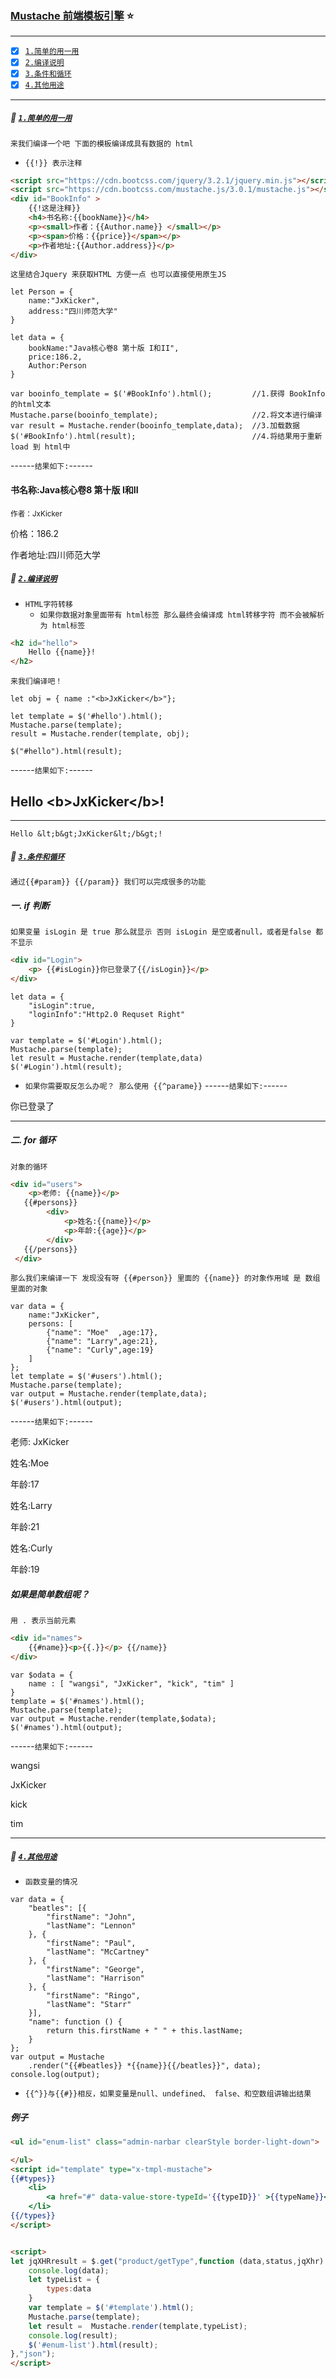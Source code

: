### [Mustache 前端模板引擎](#top) <b id="top"></b> :star:

-----

- [x] [`1.简单的用一用`](#into) 
- [x] [`2.编译说明`](#parse) 
- [x] [`3.条件和循环`](#ifelsefor) 
- [x] [`4.其他用途`](#other) 

-----
##### :triangular_flag_on_post: [`1.简单的用一用`](#top)  <b id="into"></b>
`来我们编译一个吧 下面的模板编译成具有数据的 html`
* `{{!}} 表示注释`
```html
<script src="https://cdn.bootcss.com/jquery/3.2.1/jquery.min.js"></script>
<script src="https://cdn.bootcss.com/mustache.js/3.0.1/mustache.js"></script>
<div id="BookInfo" >
    {{!这是注释}}
    <h4>书名称:{{bookName}}</h4>
    <p><small>作者：{{Author.name}} </small></p>
    <p><span>价格：{{price}}</span></p>
    <p>作者地址:{{Author.address}}</p>
</div>
```
`这里结合Jquery 来获取HTML 方便一点 也可以直接使用原生JS`
```node
let Person = {
    name:"JxKicker",
    address:"四川师范大学"
}

let data = {
    bookName:"Java核心卷8 第十版 I和II",
    price:186.2,
    Author:Person
}

var booinfo_template = $('#BookInfo').html();         //1.获得 BookInfo 的html文本 
Mustache.parse(booinfo_template);                     //2.将文本进行编译
var result = Mustache.render(booinfo_template,data);  //3.加载数据
$('#BookInfo').html(result);                          //4.将结果用于重新load 到 html中
```
------`结果如下:`------
<div id="BookInfo">
    <h4>书名称:Java核心卷8 第十版 I和II</h4>
    <p><small>作者：JxKicker </small></p>
    <p><span>价格：186.2</span></p>
    <p>作者地址:四川师范大学</p>
</div>

##### :triangular_flag_on_post: [`2.编译说明`](#top)  <b id="parse"></b>
* `HTML字符转移`
  * `如果你数据对象里面带有 html标签 那么最终会编译成 html转移字符 而不会被解析为 html标签`
```html
<h2 id="hello">
    Hello {{name}}!
</h2>
```
`来我们编译吧！`
```node
let obj = { name :"<b>JxKicker</b>"};

let template = $('#hello').html();
Mustache.parse(template);
result = Mustache.render(template, obj);

$("#hello").html(result);
```

------`结果如下:`------
<h2 id="hello">
    Hello &lt;b&gt;JxKicker&lt;/b&gt;!
</h2>

---
`Hello &lt;b&gt;JxKicker&lt;/b&gt;!`


##### :triangular_flag_on_post: [`3.条件和循环`](#top)  <b id="ifelsefor"></b>
`通过{{#param}} {{/param}} 我们可以完成很多的功能`

##### 一. if 判断
`如果变量 isLogin 是 true 那么就显示 否则 isLogin 是空或者null，或者是false 都不显示`
```html
<div id="Login">
    <p> {{#isLogin}}你已登录了{{/isLogin}}</p>
</div>
```

```node
let data = {
    "isLogin":true,
    "loginInfo":"Http2.0 Requset Right"
}

var template = $('#Login').html();
Mustache.parse(template);
let result = Mustache.render(template,data)
$('#Login').html(result);
```
* `如果你需要取反怎么办呢？ 那么使用 {{^parame}}`
------`结果如下:`------
<p> 你已登录了</p>

-----
##### 二. for 循环
`对象的循环`
```html
<div id="users">
    <p>老师: {{name}}</p>
   {{#persons}}
        <div>
            <p>姓名:{{name}}</p>
            <p>年龄:{{age}}</p>
        </div>
   {{/persons}}
 </div>
```
`那么我们来编译一下 发现没有呀 {{#person}} 里面的 {{name}} 的对象作用域 是 数组里面的对象`
```node
var data = {
    name:"JxKicker",
    persons: [
        {"name": "Moe"  ,age:17}, 
        {"name": "Larry",age:21}, 
        {"name": "Curly",age:19}
    ]
};
let template = $('#users').html();
Mustache.parse(template);
var output = Mustache.render(template,data);
$('#users').html(output);
```
------`结果如下:`------

<div id="users">
  <p>老师: JxKicker</p>
 <div>
   <p>姓名:Moe</p>
   <p>年龄:17</p>
 </div>
 <div>
   <p>姓名:Larry</p>
   <p>年龄:21</p>
 </div>
 <div>
   <p>姓名:Curly</p>
   <p>年龄:19</p>
 </div>
</div>

##### 如果是简单数组呢？
`用 . 表示当前元素`
```html
<div id="names">
    {{#name}}<p>{{.}}</p> {{/name}}
</div>
```

```node
var $odata = {
    name : [ "wangsi", "JxKicker", "kick", "tim" ]
}
template = $('#names').html();
Mustache.parse(template);
var output = Mustache.render(template,$odata);
$('#names').html(output);
```

------`结果如下:`------
<div id="names">
    <p>wangsi</p> <p>JxKicker</p> <p>kick</p> <p>tim</p> 
</div>


-----

##### :triangular_flag_on_post: [`4.其他用途`](#top)  <b id="other"></b>

* `函数变量的情况`
```node
var data = {
    "beatles": [{
        "firstName": "John",
        "lastName": "Lennon"
    }, {
        "firstName": "Paul",
        "lastName": "McCartney"
    }, {
        "firstName": "George",
        "lastName": "Harrison"
    }, {
        "firstName": "Ringo",
        "lastName": "Starr"
    }],
    "name": function () {
        return this.firstName + " " + this.lastName;
    }
};
var output = Mustache
    .render("{{#beatles}} *{{name}}{{/beatles}}", data);
console.log(output);
```

* `{{^}}与{{#}}相反，如果变量是null、undefined、 false、和空数组讲输出结果`

##### 例子
```html
<ul id="enum-list" class="admin-narbar clearStyle border-light-down">

</ul>
<script id="template" type="x-tmpl-mustache">
{{#types}}
    <li>
        <a href="#" data-value-store-typeId='{{typeID}}' >{{typeName}}</a>
    </li>
{{/types}}
</script>


<script>
let jqXHRresult = $.get("product/getType",function (data,status,jqXhr) {
    console.log(data);
    let typeList = {
        types:data
    }
    var template = $('#template').html();
    Mustache.parse(template);
    let result =  Mustache.render(template,typeList);
    console.log(result);
    $('#enum-list').html(result);
},"json");
</script>
```















